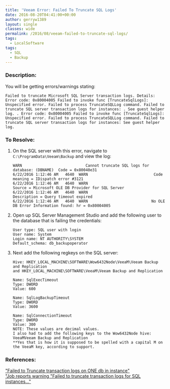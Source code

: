 ```yaml
---
title: 'Veeam Error: Failed To Truncate SQL Logs'
date: 2016-08-20T04:41:00+00:00
author: gerryw1389
layout: single
classes: wide
permalink: /2016/08/veeam-failed-to-truncate-sql-logs/
tags:
  - LocalSoftware
tags:
  - SQL
  - Backup
---
```

<!--more-->

### Description:

You will be getting errors/warnings stating:

   ```escape
   Failed to truncate Microsoft SQL Server transaction logs. Details: Error code: 0x80004005 Failed to invoke func [TruncateSqlLogs]: Unspecified error. Failed to process TruncateSQLLog command. Failed to truncate SQL server transaction logs for instances: . See guest helper log. . Error code: 0x80004005 Failed to invoke func [TruncateSqlLogs]: Unspecified error. Failed to process TruncateSQLLog command. Failed to truncate SQL server transaction logs for instances: See guest helper log.
   ```

### To Resolve:

1. On the SQL server with this error, navigate to `C:\ProgramData\Veeam\Backup` and view the log:

   ```escape
   WARN                            Cannot truncate SQL logs for database: (DBNAME)  Code = 0x80040e31  
   6/22/2016 1:12:46 AM   4640  WARN                             Code meaning = IDispatch error #3121  
   6/22/2016 1:12:46 AM   4640  WARN                             Source = Microsoft OLE DB Provider for SQL Server  
   6/22/2016 1:12:46 AM   4640  WARN                             Description = Query timeout expired  
   6/22/2016 1:12:46 AM   4640  WARN                            No OLE DB Error Information found: hr = 0x80004005
   ```

2. Open up SQL Server Management Studio and add the following user to the database that is failing the credentials:

   ```escape
   User type: SQL user with login  
   User name: System  
   Login name: NT AUTHORITY\SYSTEM  
   Default_schema: db_backupoperator
   ```

3. Next add the following regkeys on the SQL server:

   ```escape
   Hive: HKEY_LOCAL_MACHINE\SOFTWARE\Wow6432Node\VeeaM\Veeam Backup and Replication  
   and HKEY_LOCAL_MACHINE\SOFTWARE\VeeaM\Veeam Backup and Replication

   Name: SqlExecTimeout  
   Type: DWORD  
   Value: 600

   Name: SqlLogBackupTimeout  
   Type: DWORD  
   Value: 3600

   Name: SqlConnectionTimeout  
   Type: DWORD  
   Value: 300
   NOTE: These values are decimal values.  
   I also had to add the following keys to the Wow6432Node hive: VeeaMVeeam Backup and Replication  
   **Yes that is how it is supposed to be spelled with a capital M on the VeeaM key, according to support.
   ```

### References:

["Failed to Truncate transaction logs on ONE db in instance"](https://forums.veeam.com/veeam-backup-replication-f2/failed-to-truncate-transaction-logs-on-one-db-in-instance-t33181.html)  
["Job reports warning "Failed to truncate transaction logs for SQL instances..."](https://www.veeam.com/kb2027)  